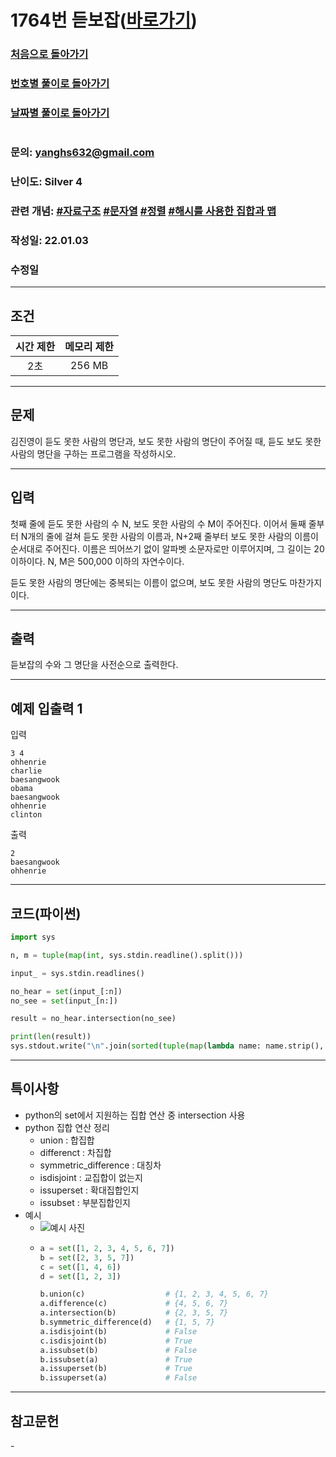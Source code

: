 # 1764번 듣보잡([바로가기](https://www.acmicpc.net/problem/1764))

### [처음으로 돌아가기](/README.md)
### [번호별 풀이로 돌아가기](README.md)
### [날짜별 풀이로 돌아가기](/Sort%20by%20date.md)
#
### 문의: yanghs632@gmail.com
### 난이도: Silver 4
### 관련 개념: [#자료구조](https://www.acmicpc.net/problemset?sort=ac_desc&algo=175) [#문자열](https://www.acmicpc.net/problemset?sort=ac_desc&algo=158) [#정렬](https://www.acmicpc.net/problemset?sort=ac_desc&algo=97) [#해시를 사용한 집합과 맵](https://www.acmicpc.net/problemset?sort=ac_desc&algo=136)
### 작성일: 22.01.03
### 수정일

---
## 조건
시간 제한|메모리 제한
:---:|:---:
2초|256 MB

---
## 문제
김진영이 듣도 못한 사람의 명단과, 보도 못한 사람의 명단이 주어질 때, 듣도 보도 못한 사람의 명단을 구하는 프로그램을 작성하시오.

---
## 입력
첫째 줄에 듣도 못한 사람의 수 N, 보도 못한 사람의 수 M이 주어진다. 이어서 둘째 줄부터 N개의 줄에 걸쳐 듣도 못한 사람의 이름과, N+2째 줄부터 보도 못한 사람의 이름이 순서대로 주어진다. 이름은 띄어쓰기 없이 알파벳 소문자로만 이루어지며, 그 길이는 20 이하이다. N, M은 500,000 이하의 자연수이다.

듣도 못한 사람의 명단에는 중복되는 이름이 없으며, 보도 못한 사람의 명단도 마찬가지이다.

---
## 출력
듣보잡의 수와 그 명단을 사전순으로 출력한다.

---
## 예제 입출력 1
입력
```
3 4
ohhenrie
charlie
baesangwook
obama
baesangwook
ohhenrie
clinton
```

출력
```
2
baesangwook
ohhenrie
```

---
## 코드(파이썬)
```python
import sys

n, m = tuple(map(int, sys.stdin.readline().split()))

input_ = sys.stdin.readlines()

no_hear = set(input_[:n])
no_see = set(input_[n:])

result = no_hear.intersection(no_see)

print(len(result))
sys.stdout.write("\n".join(sorted(tuple(map(lambda name: name.strip(), result)))))

```

---
## 특이사항
- python의 set에서 지원하는 집합 연산 중 intersection 사용
- python 집합 연산 정리
  - union                   : 합집합
  - differenct              : 차집합
  - symmetric_difference    : 대칭차
  - isdisjoint              : 교집합이 없는지
  - issuperset              : 확대집합인지
  - issubset                : 부분집합인지
- 예시
  - ![예시 사진](../../public/img/boj/1764번_solving.png)
  - ```python
    a = set([1, 2, 3, 4, 5, 6, 7])
    b = set([2, 3, 5, 7])
    c = set([1, 4, 6])
    d = set([1, 2, 3])

    b.union(c)                  # {1, 2, 3, 4, 5, 6, 7}
    a.difference(c)             # {4, 5, 6, 7}
    a.intersection(b)           # {2, 3, 5, 7}
    b.symmetric_difference(d)   # {1, 5, 7}
    a.isdisjoint(b)             # False
    c.isdisjoint(b)             # True
    a.issubset(b)               # False
    b.issubset(a)               # True
    a.issuperset(b)             # True
    b.issuperset(a)             # False
    ```

---
## 참고문헌
\-